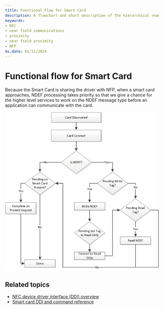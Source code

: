 ```yaml
---
title: Functional Flow for Smart Card
description: A flowchart and short description of the hierarchical reading and writing of NDEF messages upon smart card discovery.
keywords:
- NFC
- near field communications
- proximity
- near field proximity
- NFP
ms.date: 01/11/2024
---
```


# Functional flow for Smart Card

Because the Smart Card is sharing the driver with NFP, when a smart card approaches, NDEF processing takes priority so that we give a chance for the higher level services to work on the NDEF message type before an application can communicate with the card.

![A flowchart describing the hierarchical reading and writing of NDEF messages upon smart card discovery.](images/smartcardfunctionalflow.png)

## Related topics

- [NFC device driver interface (DDI) overview](/windows-hardware/drivers/ddi/_nfpdrivers)
- [Smart card DDI and command reference](/previous-versions/dn905601(v=vs.85))
